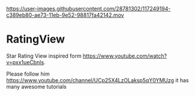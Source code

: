
https://user-images.githubusercontent.com/28781302/117249194-c389eb80-ae73-11eb-9e52-98817fa42142.mov

# RatingView
Star Rating View  inspired form https://www.youtube.com/watch?v=pxx1ueCbnls.

Please follow him https://www.youtube.com/channel/UCp25X4LzOLaksp5qY0YMUzg it has many awesome tutorials
